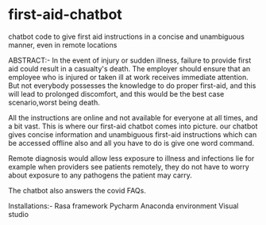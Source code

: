 # first-aid-chatbot
chatbot code to give first aid instructions in a concise and unambiguous manner, even in remote locations


ABSTRACT:-
In the event of injury or sudden illness, failure to provide first aid could result in a casualty's death. The employer should ensure that an employee who is injured or taken ill at work receives immediate attention. But not everybody possesses the knowledge to do proper first-aid, and this will lead to prolonged discomfort, and this would be the best case scenario,worst being death.

All the instructions are online and not available for everyone at all times, and  a bit vast. This is where our first-aid chatbot comes into picture. our chatbot gives concise information and unambiguous first-aid instructions which can be accessed offline also and all you have to do is give one word command.

Remote diagnosis would allow less exposure to illness and infections lie for example when providers see patients remotely, they do not have to worry about exposure to any pathogens the patient may carry.

The chatbot also answers the covid FAQs.

Installations:-
Rasa framework
Pycharm
Anaconda environment
Visual studio
